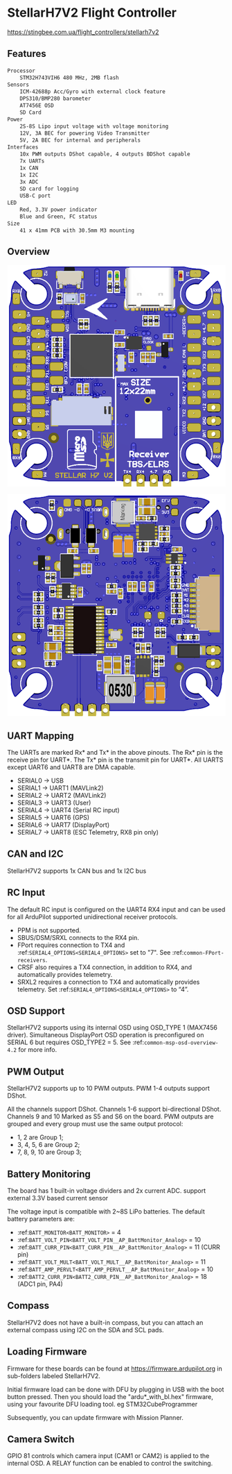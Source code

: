 # StellarH7V2 Flight Controller

https://stingbee.com.ua/flight_controllers/stellarh7v2


## Features
    Processor
        STM32H743VIH6 480 MHz, 2MB flash
    Sensors
        ICM-42688p Acc/Gyro with external clock feature
        DPS310/BMP280 barometer
        AT7456E OSD
        SD Card
    Power
        2S-8S Lipo input voltage with voltage monitoring
        12V, 3A BEC for powering Video Transmitter
        5V, 2A BEC for internal and peripherals
    Interfaces
        10x PWM outputs DShot capable, 4 outputs BDShot capable
        7x UARTs
        1x CAN
        1x I2C
        3x ADC
        SD card for logging
        USB-C port
    LED
        Red, 3.3V power indicator
        Blue and Green, FC status
    Size
        41 x 41mm PCB with 30.5mm M3 mounting

  
## Overview

![StellarH7V2](StellarH7V2-top.png)

![StellarH7V2](StellarH7V2-bot.png)

## UART Mapping

The UARTs are marked Rx* and Tx* in the above pinouts. The Rx* pin is the
receive pin for UART*. The Tx* pin is the transmit pin for UART*. All UARTS except UART6 and UART8 are DMA capable.

 - SERIAL0 -> USB
 - SERIAL1 -> UART1 (MAVLink2)
 - SERIAL2 -> UART2 (MAVLink2)
 - SERIAL3 -> UART3 (User)
 - SERIAL4 -> UART4 (Serial RC input)
 - SERIAL5 -> UART6 (GPS)
 - SERIAL6 -> UART7 (DisplayPort)
 - SERIAL7 -> UART8 (ESC Telemetry, RX8 pin only)

## CAN and I2C

StellarH7V2 supports 1x CAN bus and 1x I2C bus

## RC Input

The default RC input is configured on the UART4 RX4 input and can be used for all ArduPilot supported unidirectional receiver protocols. 
* PPM is not supported.
* SBUS/DSM/SRXL connects to the RX4 pin.
* FPort requires connection to TX4 and :ref:`SERIAL4_OPTIONS<SERIAL4_OPTIONS>` set to "7". See :ref:`common-FPort-receivers`.
* CRSF also requires a TX4 connection, in addition to RX4, and automatically provides telemetry.
* SRXL2 requires a connection to TX4 and automatically provides telemetry. Set :ref:`SERIAL4_OPTIONS<SERIAL4_OPTIONS>` to “4”.


## OSD Support

StellarH7V2 supports using its internal OSD using OSD_TYPE 1 (MAX7456 driver). Simultaneous DisplayPort OSD operation  is preconfigured on SERIAL 6 but requires OSD_TYPE2 = 5. See :ref:`common-msp-osd-overview-4.2` for more info.

## PWM Output

StellarH7V2 supports up to 10 PWM outputs. PWM 1-4 outputs support DShot.

All the channels support DShot. Channels 1-6 support bi-directional DShot. Channels 9 and 10 Marked as S5 and S6 on the board. PWM outputs are grouped and every group must use the same output protocol:
* 1, 2        are Group 1;
* 3, 4, 5, 6  are Group 2;
* 7, 8, 9, 10 are Group 3;


## Battery Monitoring

The board has 1 built-in voltage dividers and 2x current ADC. support external 3.3V based current sensor

The voltage input is compatible with 2~8S LiPo batteries.
The default battery parameters are:
* :ref:`BATT_MONITOR<BATT_MONITOR>` = 4
* :ref:`BATT_VOLT_PIN<BATT_VOLT_PIN__AP_BattMonitor_Analog>` = 10
* :ref:`BATT_CURR_PIN<BATT_CURR_PIN__AP_BattMonitor_Analog>` = 11 (CURR pin)
* :ref:`BATT_VOLT_MULT<BATT_VOLT_MULT__AP_BattMonitor_Analog>` = 11
* :ref:`BATT_AMP_PERVLT<BATT_AMP_PERVLT__AP_BattMonitor_Analog>` = 10
* :ref:`BATT2_CURR_PIN<BATT2_CURR_PIN__AP_BattMonitor_Analog>` = 18 (ADC1 pin, PA4)


## Compass

StellarH7V2 does not have a built-in compass, but you can attach an external compass using I2C on the SDA and SCL pads.


## Loading Firmware
Firmware for these boards can be found at https://firmware.ardupilot.org in sub-folders labeled StellarH7V2.

Initial firmware load can be done with DFU by plugging in USB with the
boot button pressed. Then you should load the "ardu*_with_bl.hex" firmware, using your favourite DFU loading tool. eg STM32CubeProgrammer

Subsequently, you can update firmware with Mission Planner.


## Camera Switch
GPIO 81 controls which camera input (CAM1 or CAM2) is applied to the internal OSD. A RELAY function can be enabled to control the switching.
